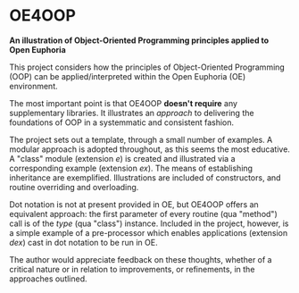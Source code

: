 # OE4OOP
**An illustration of Object-Oriented Programming principles applied to Open Euphoria**

This project considers how the principles of Object-Oriented Programming (OOP) can be applied/interpreted within the Open Euphoria (OE) environment.

The most important point is that OE4OOP **doesn't require** any supplementary libraries. It illustrates an *approach* to delivering the foundations of OOP in a systemmatic and consistent fashion.

The project sets out a template, through a small number of examples. A modular approach is adopted throughout, as this seems the most educative. A "class" module (extension *e*) is created and illustrated via a corresponding example (extension *ex*). The means of establishing inheritance are exemplified. Illustrations are included of constructors, and routine overriding and overloading.

Dot notation is not at present provided in OE, but OE4OOP offers an equivalent approach: the first parameter of every routine (qua "method") call is of the *type* (qua "class") instance. Included in the project, however, is a simple example of a pre-processor which enables applications (extension *dex*) cast in dot notation to be run in OE.

The author would appreciate feedback on these thoughts, whether of a critical nature or in relation to improvements, or refinements, in the approaches outlined.
